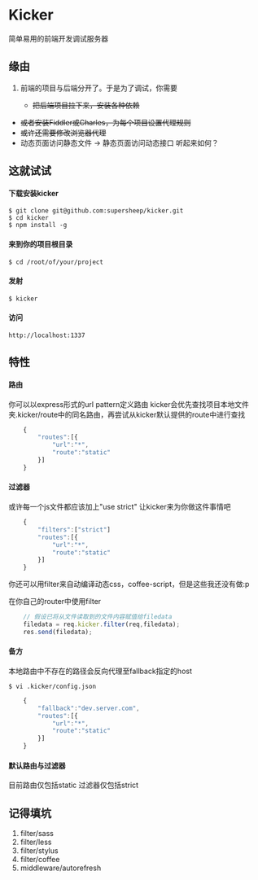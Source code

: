 Kicker
=======
简单易用的前端开发调试服务器


缘由
-----

1. 前端的项目与后端分开了。于是为了调试，你需要

	- <del>把后端项目拉下来，安装各种依赖</del>
- <del>或者安装Fiddler或Charles，为每个项目设置代理规则</del>
- <del>或许还需要修改浏览器代理</del>
- 动态页面访问静态文件 -> 静态页面访问动态接口 听起来如何？


这就试试
--------



#### 下载安装kicker
		
	$ git clone git@github.com:supersheep/kicker.git
	$ cd kicker
	$ npm install -g
		

#### 来到你的项目根目录

	$ cd /root/of/your/project
	
#### 发射

	$ kicker
	
#### 访问
	
	http://localhost:1337


特性
------


#### 路由


你可以以express形式的url pattern定义路由
kicker会优先查找项目本地文件夹.kicker/route中的同名路由，再尝试从kicker默认提供的route中进行查找
	
```js
	{
		"routes":[{
			"url":"*",
			"route":"static"
		}]
	}
```	

#### 过滤器

或许每一个js文件都应该加上"use strict"
让kicker来为你做这件事情吧

```js
	{
		"filters":["strict"]
		"routes":[{
			"url":"*",
			"route":"static"
		}]
	}
```

你还可以用filter来自动编译动态css，coffee-script，但是这些我还没有做:p

在你自己的router中使用filter

```js
	// 假设已将从文件读取到的文件内容赋值给filedata
	filedata = req.kicker.filter(req,filedata);
	res.send(filedata);
```

#### 备方
	
本地路由中不存在的路径会反向代理至fallback指定的host
	
	$ vi .kicker/config.json
	
```js
	{
		"fallback":"dev.server.com",
		"routes":[{
			"url":"*",
			"route":"static"
		}]
	}
```
#### 默认路由与过滤器	
	
目前路由仅包括static
过滤器仅包括strict


记得填坑
-------
1. filter/sass
2. filter/less
3. filter/stylus
4. filter/coffee
5. middleware/autorefresh
	


